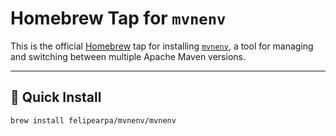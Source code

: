 # Homebrew Tap for `mvnenv`

This is the official [Homebrew](https://brew.sh) tap for installing [`mvnenv`](https://github.com/felipearpa/mvnenv), a tool for managing and switching between multiple Apache Maven versions.

---

## 🚀 Quick Install

```bash
brew install felipearpa/mvnenv/mvnenv
```
